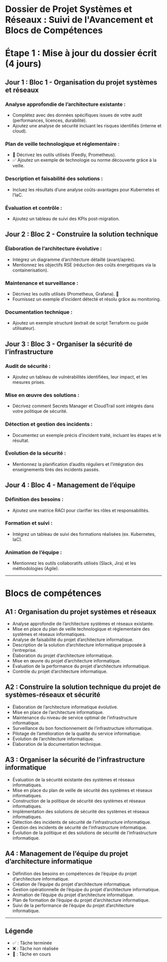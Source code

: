 # Dossier de Projet Systèmes et Réseaux : Suivi de l'Avancement et Blocs de Compétences

# Étape 1 : Mise à jour du dossier écrit (4 jours)

## Jour 1 : Bloc 1 - Organisation du projet systèmes et réseaux

### Analyse approfondie de l’architecture existante :
- Complétez avec des données spécifiques issues de votre audit (performances, licences, durabilité).
- Ajoutez une analyse de sécurité incluant les risques identifiés (interne et cloud).

### Plan de veille technologique et réglementaire :
- 🔄 Décrivez les outils utilisés (Feedly, Prometheus).
- ✅ Ajoutez un exemple de technologie ou norme découverte grâce à la veille.

### Description et faisabilité des solutions :
- Incluez les résultats d’une analyse coûts-avantages pour Kubernetes et l’IaC.

### Évaluation et contrôle :
- Ajoutez un tableau de suivi des KPIs post-migration.

## Jour 2 : Bloc 2 - Construire la solution technique

### Élaboration de l’architecture évolutive :
- Intégrez un diagramme d’architecture détaillé (avant/après).
- Mentionnez les objectifs RSE (réduction des coûts énergétiques via la containerisation).

### Maintenance et surveillance :
- Décrivez les outils utilisés (Prometheus, Grafana). 🔄
- Fournissez un exemple d’incident détecté et résolu grâce au monitoring.

### Documentation technique :
- Ajoutez un exemple structuré (extrait de script Terraform ou guide utilisateur).

## Jour 3 : Bloc 3 - Organiser la sécurité de l’infrastructure

### Audit de sécurité :
- Ajoutez un tableau de vulnérabilités identifiées, leur impact, et les mesures prises.

### Mise en œuvre des solutions :
- Décrivez comment Secrets Manager et CloudTrail sont intégrés dans votre politique de sécurité.

### Détection et gestion des incidents :
- Documentez un exemple précis d’incident traité, incluant les étapes et le résultat.

### Évolution de la sécurité :
- Mentionnez la planification d’audits réguliers et l’intégration des enseignements tirés des incidents passés.

## Jour 4 : Bloc 4 - Management de l’équipe

### Définition des besoins :
- Ajoutez une matrice RACI pour clarifier les rôles et responsabilités.

### Formation et suivi :
- Intégrez un tableau de suivi des formations réalisées (ex. Kubernetes, IaC).

### Animation de l’équipe :
- Mentionnez les outils collaboratifs utilisés (Slack, Jira) et les méthodologies (Agile).

---

# Blocs de compétences

## A1 : Organisation du projet systèmes et réseaux
- Analyse approfondie de l’architecture systèmes et réseaux existante.
- Mise en place du plan de veille technologique et réglementaire des systèmes et réseaux informatiques.
- Analyse de faisabilité du projet d’architecture informatique.
- Description de la solution d’architecture informatique proposée à l’entreprise.
- Élaboration du projet d’architecture informatique.
- Mise en œuvre du projet d’architecture informatique.
- Évaluation de la performance du projet d’architecture informatique.
- Contrôle du projet d’architecture informatique.

## A2 : Construire la solution technique du projet de systèmes-réseaux et sécurité
- Élaboration de l’architecture informatique évolutive.
- Mise en place de l’architecture informatique.
- Maintenance du niveau de service optimal de l’infrastructure informatique.
- Surveillance du bon fonctionnement de l’infrastructure informatique.
- Pilotage de l’amélioration de la qualité du service informatique.
- Évolution de l’architecture informatique.
- Élaboration de la documentation technique.

## A3 : Organiser la sécurité de l’infrastructure informatique
- Évaluation de la sécurité existante des systèmes et réseaux informatiques.
- Mise en place du plan de veille de sécurité des systèmes et réseaux informatiques.
- Construction de la politique de sécurité des systèmes et réseaux informatiques.
- Implémentation des solutions de sécurité des systèmes et réseaux informatiques.
- Détection des incidents de sécurité de l’infrastructure informatique.
- Gestion des incidents de sécurité de l’infrastructure informatique.
- Évolution de la politique et des solutions de sécurité de l’infrastructure informatique.

## A4 : Management de l’équipe du projet d’architecture informatique
- Définition des besoins en compétences de l’équipe du projet d’architecture informatique.
- Création de l’équipe du projet d’architecture informatique.
- Gestion opérationnelle de l’équipe du projet d’architecture informatique.
- Animation de l’équipe du projet d’architecture informatique.
- Plan de formation de l’équipe du projet d’architecture informatique.
- Suivi de la performance de l’équipe du projet d’architecture informatique.

---

## Légende

- ✅ : Tâche terminée
- ❌ : Tâche non réalisée
- 🔄 : Tâche en cours